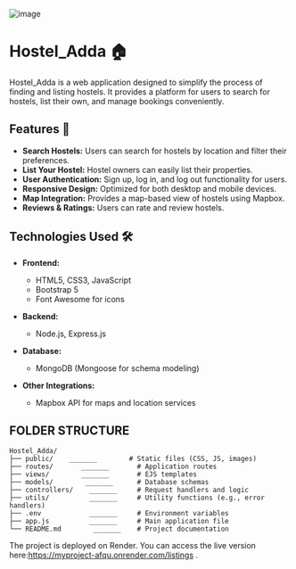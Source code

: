 ![image](https://github.com/user-attachments/assets/b9f84553-8bea-49fd-b1ed-3553184ccbc2)
# Hostel_Adda 🏠  
Hostel_Adda is a web application designed to simplify the process of finding and listing hostels. It provides a platform for users to search for hostels, list their own, and manage bookings conveniently.  

## Features 🚀  
- **Search Hostels:** Users can search for hostels by location and filter their preferences.  
- **List Your Hostel:** Hostel owners can easily list their properties.  
- **User Authentication:** Sign up, log in, and log out functionality for users.  
- **Responsive Design:** Optimized for both desktop and mobile devices.  
- **Map Integration:** Provides a map-based view of hostels using Mapbox.  
- **Reviews & Ratings:** Users can rate and review hostels.  

## Technologies Used 🛠️  
- **Frontend:**  
  - HTML5, CSS3, JavaScript  
  - Bootstrap 5  
  - Font Awesome for icons  

- **Backend:**  
  - Node.js, Express.js  

- **Database:**  
  - MongoDB (Mongoose for schema modeling)  

- **Other Integrations:**  
  - Mapbox API for maps and location services  

## FOLDER STRUCTURE
```plaintext
Hostel_Adda/  
├── public/    _______        # Static files (CSS, JS, images)  
├── routes/       _______       # Application routes  
├── views/        _______       # EJS templates  
├── models/        _______      # Database schemas  
├── controllers/    _______     # Request handlers and logic  
├── utils/          _______     # Utility functions (e.g., error handlers)  
├── .env            _______     # Environment variables  
├── app.js          _______     # Main application file  
└── README.md        _______    # Project documentation  

```

The project is deployed on Render. You can access the live version here:https://myproject-afqu.onrender.com/listings .
